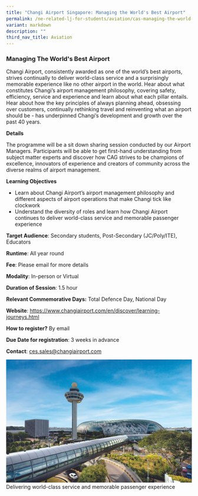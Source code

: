 ```yaml
---
title: "Changi Airport Singapore: Managing the World's Best Airport"
permalink: /ne-related-lj-for-students/aviation/cas-managing-the-world-best-airport/
variant: markdown
description: ""
third_nav_title: Aviation
---
```

### Managing The World's Best Airport

Changi Airport, consistently awarded as one of the world’s best airports, strives continually to deliver world-class service and a surprisingly memorable experience like no other airport in the world. Hear about what constitutes Changi’s airport management philosophy, covering safety, efficiency, service and experience and learn about what each pillar entails. Hear about how the key principles of always planning ahead, obsessing over customers, continually rethinking travel and reinventing what an airport should be - has underpinned Changi’s development and growth over the past 40 years.

**Details**

The programme will be a sit down sharing session conducted by our Airport Managers. Participants will be able to get first-hand understanding from subject matter experts and discover how CAG strives to be champions of excellence, innovators of experience and creators of community across the diverse realms of airport management. 

**Learning Objectives**

* Learn about Changi Airport’s airport management philosophy and different aspects of airport operations that make Changi tick like clockwork
* Understand the diversity of roles and learn how Changi Airport continues to deliver world-class service and memorable passenger experience

**Target Audience**: Secondary students, Post-Secondary (JC/Poly/ITE), Educators

**Runtime**: All year round

**Fee**: Please email for more details

**Modality**: In-person or Virtual

**Duration of Session**: 1.5 hour

**Relevant Commemorative Days:** Total Defence Day, National Day

**Website**: https://www.changiairport.com/en/discover/learning-journeys.html

**How to register?** By email

**Due Date for registration**: 3 weeks in advance

**Contact**: ces.sales@changiairport.com

![](/images/7__Managing_the_World_s_Best_Airport_1.jpg)   Delivering world-class service and memorable passenger experience